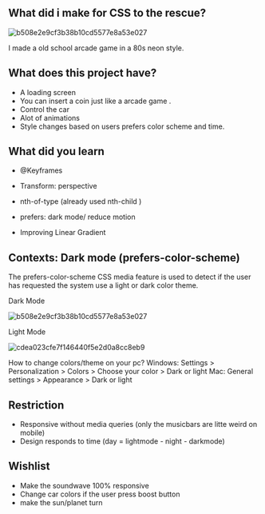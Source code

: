 

## What did i make for CSS to the rescue?

![b508e2e9cf3b38b10cd5577e8a53e027](https://user-images.githubusercontent.com/43183768/75444687-32acab80-5964-11ea-8a86-c375cb41bed0.jpg)

I made a old school arcade game in a 80s neon style. 
 
## What does this project have?
* A loading screen
* You can insert a coin just like a arcade game .
* Control the car
* Alot of animations 
* Style changes based on users prefers color scheme and time.

## What did you learn

* @Keyframes 
* Transform: perspective 
* nth-of-type (already used nth-child )
* prefers: dark mode/ reduce motion 

* Improving Linear Gradient


## Contexts: Dark mode (prefers-color-scheme)

The prefers-color-scheme CSS media feature is used to detect if the user has requested the system use a light or dark color theme.

Dark Mode

![b508e2e9cf3b38b10cd5577e8a53e027](https://user-images.githubusercontent.com/43183768/75444687-32acab80-5964-11ea-8a86-c375cb41bed0.jpg)

Light Mode

![cdea023cfe7f146440f5e2d0a8cc8eb9](https://user-images.githubusercontent.com/43183768/75445158-27a64b00-5965-11ea-92ae-e8a38e985c69.jpg)

How to change colors/theme on your pc?
Windows: Settings > Personalization > Colors > Choose your color > Dark or light
Mac:  General settings > Appearance > Dark or light

## Restriction
* Responsive without media queries (only the musicbars are litte weird on mobile)
* Design responds to time (day = lightmode - night - darkmode)

## Wishlist
* Make the soundwave 100% responsive 
* Change car colors if the user press boost button
* make the sun/planet turn 





